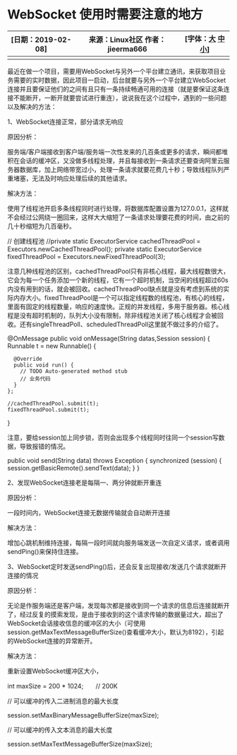# WebSocket 使用时需要注意的地方

| [日期：2019-02-08] | 来源：Linux社区 作者：jieerma666 | [字体：[大](javascript:ContentSize(16)) [中](javascript:ContentSize(0)) [小](javascript:ContentSize(12))] |
| ------------------ | -------------------------------- | ------------------------------------------------------------ |
|                    |                                  |                                                              |

最近在做一个项目，需要用WebSocket与另外一个平台建立通讯，来获取项目业务需要的实时数据，因此项目一启动，后台就要与另外一个平台建立WebSocket连接并且要保证他们的之间有且只有一条持续畅通可用的连接（就是要保证这条连接不能断开，一断开就要尝试进行重连），说说我在这个过程中，遇到的一些问题以及解决的方法：

1、WebSocket连接正常，部分请求无响应

原因分析：

服务端/客户端接收到客户端/服务端一次性发来的几百条或更多的请求，瞬间都堆积在会话的缓冲区，又没做多线程处理，并且每接收到一条请求还要查询阿里云服务器数据库，加上网络带宽过小，处理一条请求就要花费几十秒；导致线程队列严重堵塞，无法及时响应处理后续的其他请求。

解决方法：

使用了线程池开启多条线程同时进行处理，将数据库配置设置为127.0.0.1，这样就不会经过公网绕一圈回来，这样大大缩短了一条请求处理要花费的时间，由之前的几十秒缩短为几百毫秒。

  // 创建线程池
  //private static ExecutorService cachedThreadPool = Executors.newCachedThreadPool();
  private static ExecutorService fixedThreadPool = Executors.newFixedThreadPool(3);

注意几种线程池的区别，cachedThreadPool只有非核心线程，最大线程数很大，它会为每一个任务添加一个新的线程，它有一个超时机制，当空闲的线程超过60s内没有用到的话，就会被回收。cachedThreadPool缺点就是没有考虑到系统的实际内存大小。fixedThreadPool是一个可以指定线程数的线程池，有核心的线程，里面有固定的线程数量，响应的速度快。正规的并发线程，多用于服务器。核心线程是没有超时机制的，队列大小没有限制，除非线程池关闭了核心线程才会被回收。还有singleThreadPoll、scheduledThreadPoll这里就不做过多的介绍了。

  @OnMessage
  public void onMessage(String datas,Session session) {
    Runnable t = new Runnable() {
      
      @Override
      public void run() {
        // TODO Auto-generated method stub
        // 业务代码
      }
    };
    
    //cachedThreadPool.submit(t);
    fixedThreadPool.submit(t);
  }

 

注意，要给session加上同步锁，否则会出现多个线程同时往同一个session写数据，导致报错的情况。

  public void send(String data) throws Exception {
    synchronized (session) {
      session.getBasicRemote().sendText(data);
    }
  }

2、发现WebSocket连接老是每隔一、两分钟就断开重连

原因分析：

一段时间内，WebSocket连接无数据传输就会自动断开连接

解决方法：

增加心跳机制维持连接，每隔一段时间就向服务端发送一次自定义请求，或者调用sendPing()来保持住连接。

3、WebSocket定时发送sendPing()后，还会反复出现接收/发送几个请求就断开连接的情况

原因分析：

无论是作服务端还是客户端，发现每次都是接收到同一个请求的信息后连接就断开了，经过反复的摸索发现，是由于接收到的这个请求传输的数据量过大，超出了WebSocket会话接收信息的缓冲区的大小（可使用session.getMaxTextMessageBufferSize()查看缓冲大小，默认为8192），引起的WebSocket连接的异常断开。

解决方法：

重新设置WebSocket缓冲区大小，

int maxSize = 200 * 1024;　　// 200K

// 可以缓冲的传入二进制消息的最大长度

session.setMaxBinaryMessageBufferSize(maxSize);

// 可以缓冲的传入文本消息的最大长度

session.setMaxTextMessageBufferSize(maxSize);